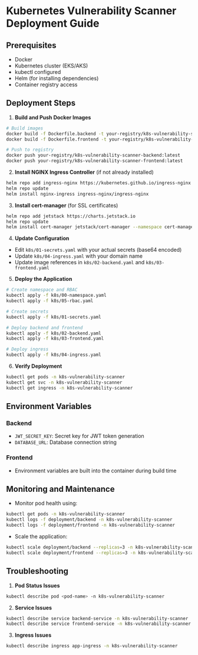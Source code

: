 # Kubernetes Vulnerability Scanner Deployment Guide

## Prerequisites
- Docker
- Kubernetes cluster (EKS/AKS)
- kubectl configured
- Helm (for installing dependencies)
- Container registry access

## Deployment Steps

1. **Build and Push Docker Images**
```bash
# Build images
docker build -f Dockerfile.backend -t your-registry/k8s-vulnerability-scanner-backend:latest .
docker build -f Dockerfile.frontend -t your-registry/k8s-vulnerability-scanner-frontend:latest .

# Push to registry
docker push your-registry/k8s-vulnerability-scanner-backend:latest
docker push your-registry/k8s-vulnerability-scanner-frontend:latest
```

2. **Install NGINX Ingress Controller** (if not already installed)
```bash
helm repo add ingress-nginx https://kubernetes.github.io/ingress-nginx
helm repo update
helm install nginx-ingress ingress-nginx/ingress-nginx
```

3. **Install cert-manager** (for SSL certificates)
```bash
helm repo add jetstack https://charts.jetstack.io
helm repo update
helm install cert-manager jetstack/cert-manager --namespace cert-manager --create-namespace --set installCRDs=true
```

4. **Update Configuration**
- Edit `k8s/01-secrets.yaml` with your actual secrets (base64 encoded)
- Update `k8s/04-ingress.yaml` with your domain name
- Update image references in `k8s/02-backend.yaml` and `k8s/03-frontend.yaml`

5. **Deploy the Application**
```bash
# Create namespace and RBAC
kubectl apply -f k8s/00-namespace.yaml
kubectl apply -f k8s/05-rbac.yaml

# Create secrets
kubectl apply -f k8s/01-secrets.yaml

# Deploy backend and frontend
kubectl apply -f k8s/02-backend.yaml
kubectl apply -f k8s/03-frontend.yaml

# Deploy ingress
kubectl apply -f k8s/04-ingress.yaml
```

6. **Verify Deployment**
```bash
kubectl get pods -n k8s-vulnerability-scanner
kubectl get svc -n k8s-vulnerability-scanner
kubectl get ingress -n k8s-vulnerability-scanner
```

## Environment Variables

### Backend
- `JWT_SECRET_KEY`: Secret key for JWT token generation
- `DATABASE_URL`: Database connection string

### Frontend
- Environment variables are built into the container during build time

## Monitoring and Maintenance

- Monitor pod health using:
```bash
kubectl get pods -n k8s-vulnerability-scanner
kubectl logs -f deployment/backend -n k8s-vulnerability-scanner
kubectl logs -f deployment/frontend -n k8s-vulnerability-scanner
```

- Scale the application:
```bash
kubectl scale deployment/backend --replicas=3 -n k8s-vulnerability-scanner
kubectl scale deployment/frontend --replicas=3 -n k8s-vulnerability-scanner
```

## Troubleshooting

1. **Pod Status Issues**
```bash
kubectl describe pod <pod-name> -n k8s-vulnerability-scanner
```

2. **Service Issues**
```bash
kubectl describe service backend-service -n k8s-vulnerability-scanner
kubectl describe service frontend-service -n k8s-vulnerability-scanner
```

3. **Ingress Issues**
```bash
kubectl describe ingress app-ingress -n k8s-vulnerability-scanner
```
